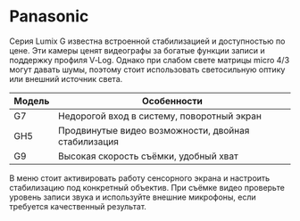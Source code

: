 # Panasonic

Серия Lumix G известна встроенной стабилизацией и доступностью по цене. Эти камеры ценят видеографы за богатые функции записи и поддержку профиля V‑Log. Однако при слабом свете матрицы micro 4/3 могут давать шумы, поэтому стоит использовать светосильную оптику или внешний источник света.

| Модель | Особенности |
| --- | --- |
| G7 | Недорогой вход в систему, поворотный экран |
| GH5 | Продвинутые видео возможности, двойная стабилизация |
| G9 | Высокая скорость съёмки, удобный хват |

В меню стоит активировать работу сенсорного экрана и настроить стабилизацию под конкретный объектив. При съёмке видео проверьте уровень записи звука и используйте внешние микрофоны, если требуется качественный результат. 
